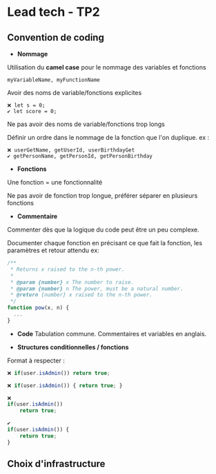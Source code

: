 # Lead tech - TP2

## Convention de coding

* **Nommage**

Utilisation du **camel case** pour le nommage des variables et fonctions
```
myVariableName, myFunctionName
```
Avoir des noms de variable/fonctions explicites
```
❌ let s = 0;
✔️ let score = 0;
```

Ne pas avoir des noms de variable/fonctions trop longs

Définir un ordre dans le nommage de la fonction que l'on duplique. ex : 
```
❌ userGetName, getUserId, userBirthdayGet
✔️ getPersonName, getPersonId, getPersonBirthday
```



* **Fonctions**

Une fonction = une fonctionnalité

Ne pas avoir de fonction trop longue, préférer séparer en plusieurs fonctions

* **Commentaire**

Commenter dès que la logique du code peut être un peu complexe.

Documenter chaque fonction en précisant ce que fait la fonction, les paramètres et retour attendu ex:  
```js
/**
 * Returns x raised to the n-th power.
 *
 * @param {number} x The number to raise.
 * @param {number} n The power, must be a natural number.
 * @return {number} x raised to the n-th power.
 */
function pow(x, n) {
  ...
}
``` 

* **Code**
Tabulation commune.
Commentaires et variables en anglais.

* **Structures conditionnelles / fonctions**

Format à respecter : 

```js
❌ if(user.isAdmin()) return true;

❌ if(user.isAdmin()) { return true; }

❌
if(user.isAdmin())
    return true;

✔️ 
if(user.isAdmin()) {
    return true;
}


```








## Choix d'infrastructure

